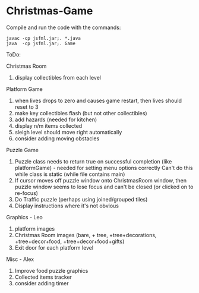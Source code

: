 # Christmas-Game

Compile and run the code with the commands:

	javac -cp jsfml.jar;. *.java
	java  -cp jsfml.jar;. Game

ToDo:

Christmas Room
1. display collectibles from each level

Platform Game
1. when lives drops to zero and causes game restart, then lives should reset to 3
2. make key collectibles flash (but not other collectibles)
3. add hazards (needed for kitchen)
4. display n/m items collected
5. sleigh level should move right automatically
6. consider adding moving obstacles

Puzzle Game
1. Puzzle class needs to return true on successful completion (like platformGame) - 
   needed for setting menu options correctly
   Can't do this while class is static (while file contains main)
2. If cursor moves off puzzle window onto ChristmasRoom window, then puzzle window seems
   to lose focus and can't be closed (or clicked on to re-focus)
3. Do Traffic puzzle (perhaps using joined/grouped tiles)
4. Display instructions where it's not obvious

Graphics - Leo
1. platform images
2. Christmas Room images (bare, + tree, +tree+decorations, +tree+decor+food, +tree+decor+food+gifts)
3. Exit door for each platform level

Misc - Alex
1. Improve food puzzle graphics
2. Collected items tracker
3. consider adding timer
